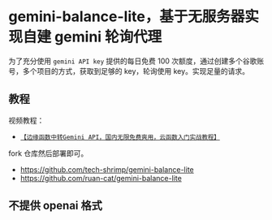 # gemini-balance-lite，基于无服务器实现自建 gemini 轮询代理

为了充分使用 `gemini API key` 提供的每日免费 100 次额度，通过创建多个谷歌账号，多个项目的方式，获取到足够的 key，轮询使用 key。实现足量的请求。

## 教程

视频教程：

- [`【边缘函数中转Gemini API，国内无限免费爽用，云函数入门实战教程】`](https://www.bilibili.com/video/BV1iv8CzVE2w/)

fork 仓库然后部署即可。

- https://github.com/tech-shrimp/gemini-balance-lite
- https://github.com/ruan-cat/gemini-balance-lite

## 不提供 openai 格式
